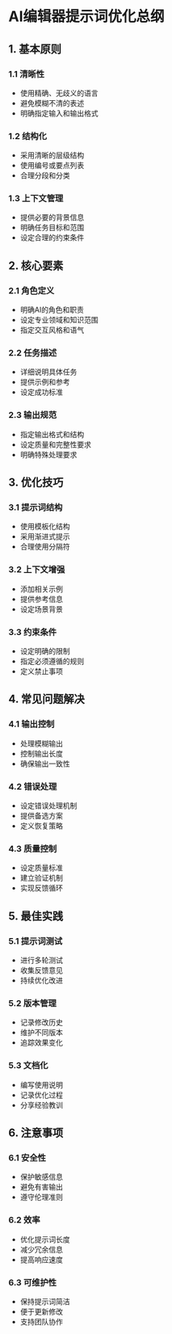 # AI编辑器提示词优化总纲

## 1. 基本原则

### 1.1 清晰性
- 使用精确、无歧义的语言
- 避免模糊不清的表述
- 明确指定输入和输出格式

### 1.2 结构化
- 采用清晰的层级结构
- 使用编号或要点列表
- 合理分段和分类

### 1.3 上下文管理
- 提供必要的背景信息
- 明确任务目标和范围
- 设定合理的约束条件

## 2. 核心要素

### 2.1 角色定义
- 明确AI的角色和职责
- 设定专业领域和知识范围
- 指定交互风格和语气

### 2.2 任务描述
- 详细说明具体任务
- 提供示例和参考
- 设定成功标准

### 2.3 输出规范
- 指定输出格式和结构
- 设定质量和完整性要求
- 明确特殊处理要求

## 3. 优化技巧

### 3.1 提示词结构
- 使用模板化结构
- 采用渐进式提示
- 合理使用分隔符

### 3.2 上下文增强
- 添加相关示例
- 提供参考信息
- 设定场景背景

### 3.3 约束条件
- 设定明确的限制
- 指定必须遵循的规则
- 定义禁止事项

## 4. 常见问题解决

### 4.1 输出控制
- 处理模糊输出
- 控制输出长度
- 确保输出一致性

### 4.2 错误处理
- 设定错误处理机制
- 提供备选方案
- 定义恢复策略

### 4.3 质量控制
- 设定质量标准
- 建立验证机制
- 实现反馈循环

## 5. 最佳实践

### 5.1 提示词测试
- 进行多轮测试
- 收集反馈意见
- 持续优化改进

### 5.2 版本管理
- 记录修改历史
- 维护不同版本
- 追踪效果变化

### 5.3 文档化
- 编写使用说明
- 记录优化过程
- 分享经验教训

## 6. 注意事项

### 6.1 安全性
- 保护敏感信息
- 避免有害输出
- 遵守伦理准则

### 6.2 效率
- 优化提示词长度
- 减少冗余信息
- 提高响应速度

### 6.3 可维护性
- 保持提示词简洁
- 便于更新修改
- 支持团队协作
